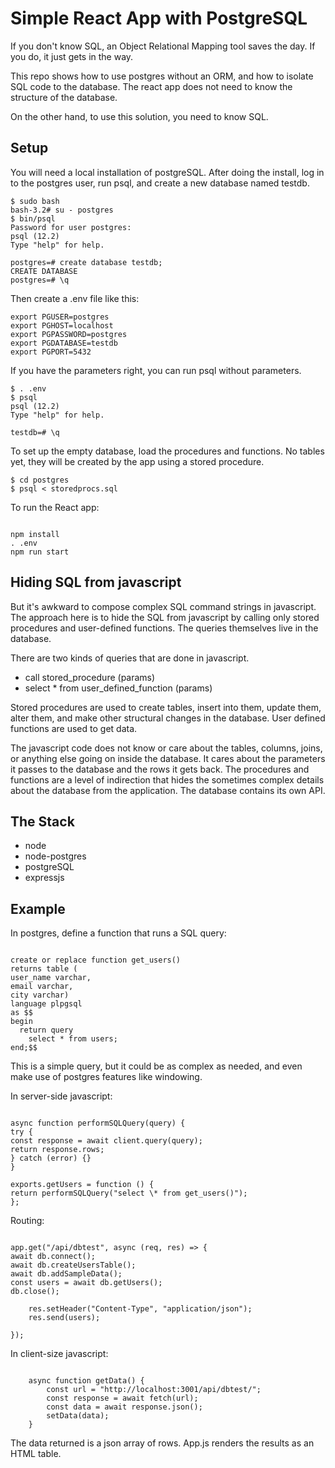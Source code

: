# Simple React App with PostgreSQL

If you don't know SQL, an Object Relational Mapping tool saves the day. If you do, it just gets in the way.

This repo shows how to use postgres without an ORM, and how to isolate SQL code to the database. The react app does not need to know the structure of the database.

On the other hand, to use this solution, you need to know SQL.

## Setup

You will need a local installation of postgreSQL. After doing the install, log in to the postgres user, run psql, and create a new database named testdb.

```
$ sudo bash
bash-3.2# su - postgres
$ bin/psql
Password for user postgres:
psql (12.2)
Type "help" for help.

postgres=# create database testdb;
CREATE DATABASE
postgres=# \q
```

Then create a .env file like this:

```
export PGUSER=postgres
export PGHOST=localhost
export PGPASSWORD=postgres
export PGDATABASE=testdb
export PGPORT=5432
```

If you have the parameters right, you can run psql without parameters.

```
$ . .env
$ psql
psql (12.2)
Type "help" for help.

testdb=# \q
```

To set up the empty database, load the procedures and functions. No tables yet, they will be created by the app using a stored procedure.

```
$ cd postgres
$ psql < storedprocs.sql
```

To run the React app:

```

npm install
. .env
npm run start

```

## Hiding SQL from javascript

But it's awkward to compose complex SQL command strings in javascript. The approach here is to hide the SQL from javascript by calling only stored procedures and user-defined functions. The queries themselves live in the database.

There are two kinds of queries that are done in javascript.

- call stored_procedure (params)
- select \* from user_defined_function (params)

Stored procedures are used to create tables, insert into them, update them, alter them, and make other structural changes in the database. User defined functions are used to get data.

The javascript code does not know or care about the tables, columns, joins, or anything else going on inside the database. It cares about the parameters it passes to the database and the rows it gets back. The procedures and functions are a level of indirection that hides the sometimes complex details about the database from the application. The database contains its own API.

## The Stack

- node
- node-postgres
- postgreSQL
- expressjs

## Example

In postgres, define a function that runs a SQL query:

```

create or replace function get_users()
returns table (
user_name varchar,
email varchar,
city varchar)
language plpgsql
as $$
begin
  return query
    select * from users;
end;$$

```

This is a simple query, but it could be as complex as needed, and even make use of postgres features like windowing.

In server-side javascript:

```

async function performSQLQuery(query) {
try {
const response = await client.query(query);
return response.rows;
} catch (error) {}
}

exports.getUsers = function () {
return performSQLQuery("select \* from get_users()");
};

```

Routing:

```

app.get("/api/dbtest", async (req, res) => {
await db.connect();
await db.createUsersTable();
await db.addSampleData();
const users = await db.getUsers();
db.close();

    res.setHeader("Content-Type", "application/json");
    res.send(users);

});

```

In client-size javascript:

```

    async function getData() {
    	const url = "http://localhost:3001/api/dbtest/";
    	const response = await fetch(url);
    	const data = await response.json();
    	setData(data);
    }

```

The data returned is a json array of rows. App.js renders the results as an HTML table.

```

```
